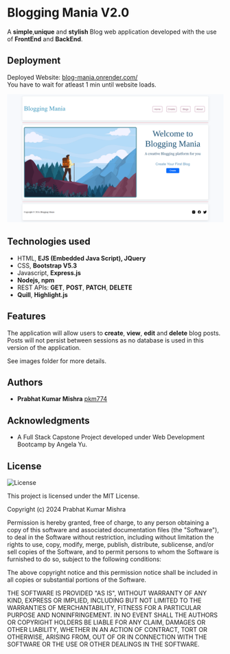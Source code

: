 # Blogging Mania V2.0

A **simple**,**unique** and **stylish** Blog web application developed with the use of **FrontEnd** and **BackEnd**.

## Deployment

Deployed Website: [blog-mania.onrender.com/](https://blog-mania.onrender.com)  
You have to wait for atleast 1 min until website loads.  

![blogging_mania](./images/home.png)

## Technologies used

  * HTML, **EJS (Embedded Java Script), JQuery**
  * CSS, **Bootstrap V5.3**
  * Javascript, **Express.js**
  * **Nodejs, npm**
  * REST APIs: **GET**, **POST**, **PATCH**, **DELETE**
  * **Quill**, **Highlight.js**

## Features

The application will allow users to **create**, **view**, **edit** and **delete** blog posts. Posts will not persist between sessions as no database is used in this version of the application.  
  
See images folder for more details.

## Authors

  - **Prabhat Kumar Mishra**
    [pkm774](https://pkm774.github.io/)

## Acknowledgments

  * A Full Stack Capstone Project developed under Web Development Bootcamp by Angela Yu.

## License

![License](https://img.shields.io/badge/license-MIT%20License-blue.svg)

This project is licensed under the MIT License.

Copyright (c) 2024 Prabhat Kumar Mishra

Permission is hereby granted, free of charge, to any person obtaining a copy
of this software and associated documentation files (the "Software"), to deal
in the Software without restriction, including without limitation the rights
to use, copy, modify, merge, publish, distribute, sublicense, and/or sell
copies of the Software, and to permit persons to whom the Software is
furnished to do so, subject to the following conditions:

The above copyright notice and this permission notice shall be included in all
copies or substantial portions of the Software.

THE SOFTWARE IS PROVIDED "AS IS", WITHOUT WARRANTY OF ANY KIND, EXPRESS OR
IMPLIED, INCLUDING BUT NOT LIMITED TO THE WARRANTIES OF MERCHANTABILITY,
FITNESS FOR A PARTICULAR PURPOSE AND NONINFRINGEMENT. IN NO EVENT SHALL THE
AUTHORS OR COPYRIGHT HOLDERS BE LIABLE FOR ANY CLAIM, DAMAGES OR OTHER
LIABILITY, WHETHER IN AN ACTION OF CONTRACT, TORT OR OTHERWISE, ARISING FROM,
OUT OF OR IN CONNECTION WITH THE SOFTWARE OR THE USE OR OTHER DEALINGS IN THE
SOFTWARE.